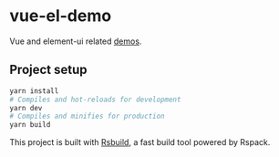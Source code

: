 # vue-el-demo

Vue and element-ui related [demos](https://lruihao.github.io/vue-el-demo/).

## Project setup

```bash
yarn install
# Compiles and hot-reloads for development
yarn dev
# Compiles and minifies for production
yarn build
```

This project is built with [Rsbuild](https://rsbuild.dev/), a fast build tool powered by Rspack.
